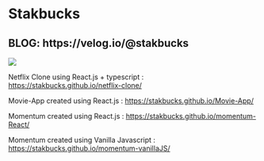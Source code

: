 <h1>Stakbucks</h1>

<h2>BLOG: https://velog.io/@stakbucks </h2>

<a href="버튼을 눌렀을 때 이동할 링크" target="_blank"><img src="https://img.shields.io/badge/뱃지레이블-배경색?style=뱃지모양&logo=로고&logoColor=로고색상"/></a>


Netflix Clone using React.js + typescript : https://stakbucks.github.io/netflix-clone/

Movie-App created using React.js : https://stakbucks.github.io/Movie-App/

Momentum created using React.js : https://stakbucks.github.io/momentum-React/

Momentum created using Vanilla Javascript : https://stakbucks.github.io/momentum-vanillaJS/
